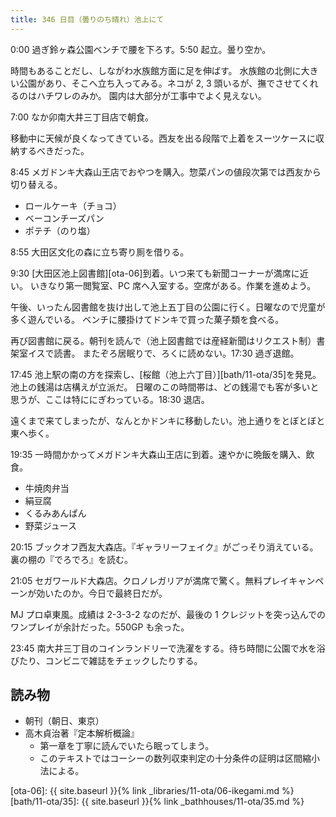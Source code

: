 ```yaml
---
title: 346 日目（曇りのち晴れ）池上にて
---
```


0:00 過ぎ鈴ヶ森公園ベンチで腰を下ろす。5:50 起立。曇り空か。

時間もあることだし、しながわ水族館方面に足を伸ばす。
水族館の北側に大きい公園があり、そこへ立ち入ってみる。ネコが 2, 3 頭いるが、撫でさせてくれるのはハチワレのみか。
園内は大部分が工事中でよく見えない。

7:00 なか卯南大井三丁目店で朝食。

移動中に天候が良くなってきている。西友を出る段階で上着をスーツケースに収納するべきだった。

8:45 メガドンキ大森山王店でおやつを購入。惣菜パンの値段次第では西友から切り替える。

* ロールケーキ（チョコ）
* ベーコンチーズパン
* ポテチ（のり塩）

8:55 大田区文化の森に立ち寄り厠を借りる。

9:30 [大田区池上図書館][ota-06]到着。いつ来ても新聞コーナーが満席に近い。
いきなり第一閲覧室、PC 席へ入室する。空席がある。作業を進めよう。

午後、いったん図書館を抜け出して池上五丁目の公園に行く。日曜なので児童が多く遊んでいる。
ベンチに腰掛けてドンキで買った菓子類を食べる。

再び図書館に戻る。朝刊を読んで（池上図書館では産経新聞はリクエスト制）書架室イスで読書。
またぞろ居眠りで、ろくに読めない。17:30 過ぎ退館。

17:45 池上駅の南の方を探索し、[桜館（池上六丁目）][bath/11-ota/35]を発見。池上の銭湯は店構えが立派だ。
日曜のこの時間帯は、どの銭湯でも客が多いと思うが、ここは特ににぎわっている。18:30 退店。

遠くまで来てしまったが、なんとかドンキに移動したい。池上通りをとぼとぼと東へ歩く。

19:35 一時間かかってメガドンキ大森山王店に到着。速やかに晩飯を購入、飲食。

* 牛焼肉弁当
* 絹豆腐
* くるみあんぱん
* 野菜ジュース

20:15 ブックオフ西友大森店。『ギャラリーフェイク』がごっそり消えている。裏の棚の『でろでろ』を読む。

21:05 セガワールド大森店。クロノレガリアが満席で驚く。無料プレイキャンペーンが効いたのか。今日で最終日だが。

MJ プロ卓東風。成績は 2-3-3-2 なのだが、最後の 1 クレジットを突っ込んでのワンプレイが余計だった。550GP も余った。

23:45 南大井三丁目のコインランドリーで洗濯をする。待ち時間に公園で水を浴びたり、コンビニで雑誌をチェックしたりする。

## 読み物

* 朝刊（朝日、東京）
* 高木貞治著『定本解析概論』
  * 第一章を丁寧に読んでいたら眠ってしまう。
  * このテキストではコーシーの数列収束判定の十分条件の証明は区間縮小法による。

[ota-06]: {{ site.baseurl }}{% link _libraries/11-ota/06-ikegami.md %}
[bath/11-ota/35]: {{ site.baseurl }}{% link _bathhouses/11-ota/35.md %}
